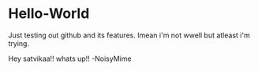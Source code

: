 # Hello-World
Just testing out github and its features.
Imean i'm not wwell but atleast i'm trying.

Hey satvikaa!!
whats up!!
-NoisyMime
